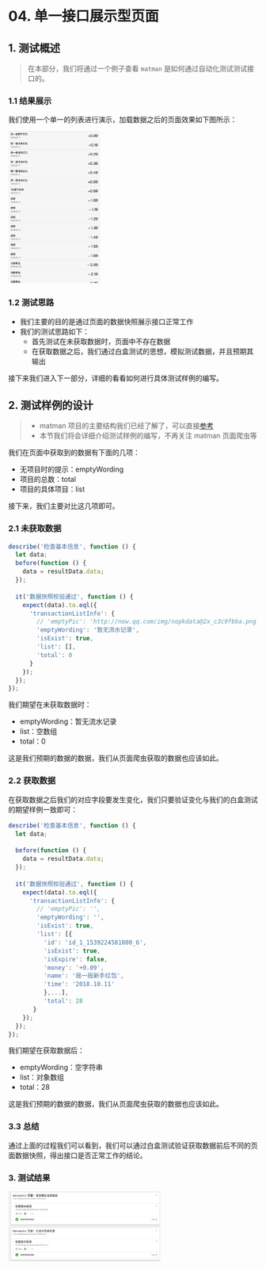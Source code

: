 # 04. 单一接口展示型页面

## 1. 测试概述

> 在本部分，我们将通过一个例子查看 `matman` 是如何通过自动化测试测试接口的。

### 1.1 结果展示

我们使用一个单一的列表进行演示，加载数据之后的页面效果如下图所示：

<img src="./transaction.assets/image-20200524190607676.png" alt="image-20200524190607676" style="zoom:30%;" />

### 1.2 测试思路

- 我们主要的目的是通过页面的数据快照展示接口正常工作
- 我们的测试思路如下：
  - 首先测试在未获取数据时，页面中不存在数据
  - 在获取数据之后，我们通过白盒测试的思想，模拟测试数据，并且预期其输出

接下来我们进入下一部分，详细的看看如何进行具体测试样例的编写。

## 2. 测试样例的设计

> - matman 项目的主要结构我们已经了解了，可以直接[参考](https://github.com/matmanjs/matman-demo)
> - 本节我们将会详细介绍测试样例的编写，不再关注 matman 页面爬虫等

我们在页面中获取到的数据有下面的几项：

- 无项目时的提示：emptyWording
- 项目的总数：total
- 项目的具体项目：list

接下来，我们主要对比这几项即可。

### 2.1 未获取数据

```js
describe('检查基本信息', function () {
  let data;
  before(function () {
    data = resultData.data;
  });
  
  it('数据快照校验通过', function () {
    expect(data).to.eql({
      'transactionListInfo': {
        // 'emptyPic': 'http://now.qq.com/img/nopkdata@2x_c3c9fbba.png',
        'emptyWording': '暂无流水记录',
        'isExist': true,
        'list': [],
        'total': 0
      }
    });
  });
});
```

我们期望在未获取数据时：

- emptyWording：暂无流水记录
- list：空数组
- total：0

这是我们预期的数据的数据，我们从页面爬虫获取的数据也应该如此。

### 2.2 获取数据

在获取数据之后我们的对应字段要发生变化，我们只要验证变化与我们的白盒测试的期望样例一致即可：

```js
describe('检查基本信息', function () {
  let data;
  
  before(function () {
    data = resultData.data;
  });
  
  it('数据快照校验通过', function () {
    expect(data).to.eql({
      'transactionListInfo': {
        // 'emptyPic': '',
        'emptyWording': '',
        'isExist': true,
        'list': [{
          'id': 'id_1_1539224581000_6',
          'isExist': true,
          'isExpire': false,
          'money': '+0.09',
          'name': '摇一摇新手红包',
          'time': '2018.10.11'
          },...],
          'total': 28
       }
    });
  });
});
```

我们期望在获取数据后：

- emptyWording：空字符串
- list：对象数组
- total：28

这是我们预期的数据的数据，我们从页面爬虫获取的数据也应该如此。

### 3.3 总结

通过上面的过程我们可以看到，我们可以通过白盒测试验证获取数据前后不同的页面数据快照，得出接口是否正常工作的结论。

### 3. 测试结果

<img src="./transaction.assets/image-20200524194927297.png" alt="image-20200524194927297" style="zoom:30%;" />
